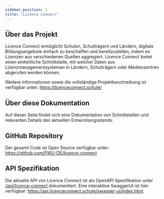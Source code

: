 ```yaml
---
sidebar_position: 1
title: "Licence Connect"
---
```


## Über das Projekt

Licence Connect ermöglicht Schulen, Schulträgern und Ländern, digitale Bildungsangebote einfach zu beschaffen und bereitzustellen, indem es Lizenzen aus verschiedenen Quellen aggregiert. 
Licence Connect bietet einen einheitliche Schnittstelle, mit welcher Daten aus Lizenzmanagementsystemen in Ländern, Schulträgern oder Medienzentren abgerufen werden können.

Weitere Informationen sowie die vollständige Projektbeschreibung ist verfügbar unter: https://licenceconnect.schule/

## Über diese Dokumentation

Auf dieser Seite findet sich eine Dokumentation von Schnittstellen und relevanten Details des aktuellen Entwicklungsstands.

## GitHub Repository

Der gesamt Code ist Open Source verfügbar unter: https://github.com/FWU-DE/licence-connect

## API Spezifikation

Die aktuelle API von Licence Connect ist als OpenAPI Spezifikation unter [/api/licence-connect](/api/licence-connect) dokumentiert.
Eine interaktive SwaggerUI ist hier verfügbar: https://api.licenceconnect.schule/swagger-ui/index.html.